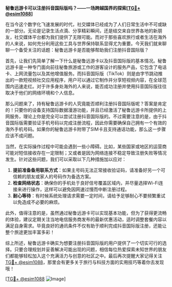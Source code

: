 **秘鲁远游卡可以注册抖音国际版吗？——一场跨越国界的探索[[TG💪+ @esim1088](https://t.me/s/esim1088)]**

在当今这个数字化飞速发展的时代，社交媒体已经成为了人们日常生活中不可或缺的一部分。无论是记录生活点滴、分享精彩瞬间，还是结交来自世界各地的新朋友，社交媒体平台都为我们提供了无限可能。而对于那些喜欢旅行或者生活在海外的人来说，如何充分利用这些工具与世界保持联系显得尤为重要。今天我们就来聊聊一个备受关注的话题：秘鲁远游卡是否能够帮助我们注册抖音国际版？

首先，让我们先简单了解一下什么是秘鲁远游卡以及抖音国际版的基本情况。秘鲁远游卡是一种专门面向前往秘鲁旅游或工作的游客设计的服务产品，它包含了电话卡、上网流量包以及其他增值服务。而抖音国际版（TikTok）则是由字节跳动推出的一款短视频社交应用程序，用户可以通过它制作并分享短视频内容，在全球范围内迅速走红。对于许多身处海外的人来说，能否成功注册并使用抖音国际版往往取决于他们的网络环境和个人信息。

那么问题来了，持有秘鲁远游卡的人究竟能否顺利注册抖音国际版呢？答案是肯定的！只要你的设备支持国际数据漫游功能，并且已经激活了秘鲁远游卡所提供的上网服务，理论上你是完全可以尝试注册抖音国际版的。不过需要注意的是，由于抖音国际版需要验证手机号码以完成注册流程，因此你需要确保自己拥有一个有效的海外手机号码。如果你的秘鲁远游卡附带了SIM卡且支持通话功能，那么这一步骤应该不成问题。

当然，在实际操作过程中可能会遇到一些小障碍。比如，某些国家或地区的运营商可能对短信接收存在一定限制；又或者是因为网络连接不稳定导致注册失败等情况发生。针对这些问题，我们可以采取以下几种措施加以应对：

1. **提前准备备用联系方式**：如果主号码无法正常接收验证码，请准备好另一个可信赖的朋友或家人的号码作为备选方案。
2. **检查网络状态**：确保你的手机处于良好信号覆盖区域内，并尽量选择Wi-Fi连接来进行操作，这样可以避免因网速过慢而中断注册过程。
3. **耐心等待**：有时候系统处理请求需要一定时间，请给予足够耐心不要频繁重试以免造成不必要的麻烦。

此外，值得注意的是，虽然通过秘鲁远游卡可以实现基本功能，但为了获得更流畅的体验，建议定期关注当地电信服务商发布的最新优惠活动，适时调整套餐内容以满足自身需求。毕竟良好的通讯条件不仅有助于顺利完成抖音国际版注册，还能让整个旅途更加丰富多彩！

综上所述，秘鲁远游卡确实为想要注册抖音国际版的用户提供了一个切实可行的选择。只要合理规划并妥善解决可能出现的问题，相信每位热爱探索未知世界的朋友们都能够轻松加入这个充满活力与创意的社区之中。最后再次提醒大家记得关注[TG💪+ @esim1088](https://t.me/s/esim1088)，那里会有更多关于旅行与科技方面的实用技巧等着你去发现哦！

[[TG💪+ @esim1088](https://t.me/s/esim1088) ![Image](https://i.postimg.cc/4NQfJmqS/Snipaste-2025-05-13-00-14-12.png)]